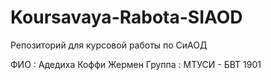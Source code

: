 # Koursavaya-Rabota-SIAOD
Репозиторий для курсовой работы по СиАОД

ФИО    : Адедиха Коффи Жермен
Группа : МТУСИ - БВТ 1901

